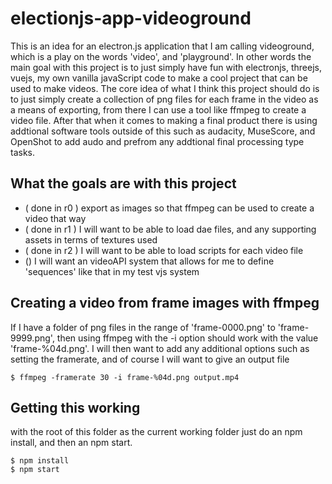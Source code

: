 # electionjs-app-videoground

This is an idea for an electron.js application that I am calling videoground, which is a play on the words 'video', and 'playground'. In other words the main goal with this project is to just simply have fun with electronjs, threejs, vuejs, my own vanilla javaScript code to make a cool project that can be used to make videos. The core idea of what I think this project should do is to just simply create a collection of png files for each frame in the video as a means of exporting, from there I can use a tool like ffmpeg to create a video file. After that when it comes to making a final product there is using addtional software tools outside of this such as audacity, MuseScore, and OpenShot to add audo and prefrom any addtional final processing type tasks.


## What the goals are with this project

* ( done in r0 ) export as images so that ffmpeg can be used to create a video that way
* ( done in r1 ) I will want to be able to load dae files, and any supporting assets in terms of textures used
* ( done in r2 ) I will want to be able to load scripts for each video file
* () I will want an videoAPI system that allows for me to define 'sequences' like that in my test vjs system


## Creating a video from frame images with ffmpeg

If I have a folder of png files in the range of 'frame-0000.png' to 'frame-9999.png', then using ffmpeg with the -i option should work with the value 'frame-%04d.png'. I will then want to add any additional options such as setting the framerate, and of course I will want to give an output file

```
$ ffmpeg -framerate 30 -i frame-%04d.png output.mp4
```

## Getting this working

with the root of this folder as the current working folder just do an npm install, and then an npm start.

```
$ npm install
$ npm start
```

